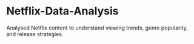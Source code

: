 # Netflix-Data-Analysis
Analysed Netflix content to understand viewing trends, genre popularity, and release strategies.
